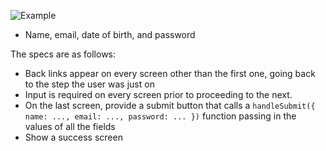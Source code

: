 ![Example](https://frontendeval.com/images/multi-step-form.png)

- Name, email, date of birth, and password

The specs are as follows:

- Back links appear on every screen other than the first one, going back to the step the user was just on
- Input is required on every screen prior to proceeding to the next.
- On the last screen, provide a submit button that calls a `handleSubmit({ name: ..., email: ..., password: ... })` function passing in the values of all the fields
- Show a success screen
